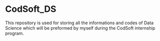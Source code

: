 # CodSoft_DS
This repository is used for storing all the informations and codes of Data Science which will be preformed by myself during the CodSoft internship program.
